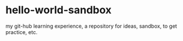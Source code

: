 # hello-world-sandbox
my git-hub learning experience, a repository for ideas, sandbox, to get practice, etc.



